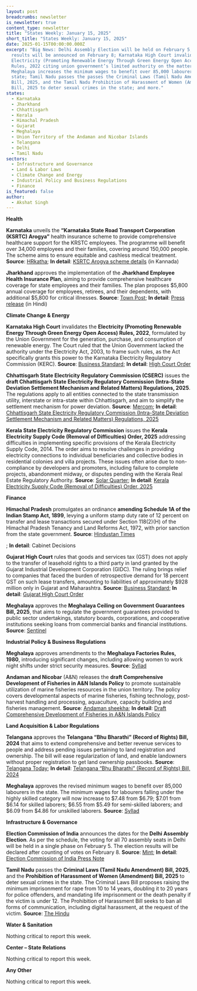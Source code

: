 ```yaml
---
layout: post
breadcrumbs: newsletter
is_newsletter: true
content_type: newsletter
title: "States Weekly: January 15, 2025"
short_title: "States Weekly: January 15, 2025"
date: 2025-01-15T00:00:00.000Z
excerpt: "Big News: Delhi Assembly Election will be held on February 5, and
  results will be announced on February 8; Karnataka High Court invalidates the
  Electricity (Promoting Renewable Energy Through Green Energy Open Access)
  Rules, 2022 citing union government’s limited authority on the matter;
  Meghalaya increases the minimum wages to benefit over 85,000 labourers in the
  state; Tamil Nadu passes the passes the Criminal Laws (Tamil Nadu Amendment)
  Bill, 2025, and the Tamil Nadu Prohibition of Harassment of Women (Amendment)
  Bill, 2025 to deter sexual crimes in the state; and more."
states:
  - Karnataka
  - Jharkhand
  - Chhattisgarh
  - Kerala
  - Himachal Pradesh
  - Gujarat
  - Meghalaya
  - Union Territory of the Andaman and Nicobar Islands
  - Telangana
  - Delhi
  - Tamil Nadu
sectors:
  - Infrastructure and Governance
  - Land & Labor Laws
  - Climate Change and Energy
  - Industrial Policy and Business Regulations
  - Finance
is_featured: false
author:
  - Akshat Singh
---
```

**Health**

**Karnataka** unveils the **“Karnataka State Road Transport Corporation (KSRTC) Arogya”** health insurance scheme to provide comprehensive healthcare support for the KRSTC employees. The programme will benefit over 34,000 employees and their families, covering around 150,000 people. The scheme aims to ensure equitable and cashless medical treatment. **Source**: [HRkatha](https://www.hrkatha.com/news/karnataka-launches-ksrtc-arogya-health-insurance-scheme/); **In detail**: [KSRTC Arogya scheme details](https://ksrtc.org/arogya/about_scheme.php) (in Kannada)

**Jharkhand** approves the implementation of the **Jharkhand Employee Health Insurance Plan**, aiming to provide comprehensive healthcare coverage for state employees and their families. The plan proposes $5,800 annual coverage for employees, retirees, and their dependents, with additional $5,800 for critical illnesses. **Source**: [Town Post](https://townpost.in/2025/01/10/jharkhand-cm-approves-employee-health-insurance-plan/); **In detail**: [Press release](http://prdjharkhand.in/iprd/view_press_release_photo.php?prid=324308) (in Hindi)

**Climate Change & Energy**

**Karnataka High Court** invalidates the **Electricity (Promoting Renewable Energy Through Green Energy Open Access) Rules, 2022**, formulated by the Union Government for the generation, purchase, and consumption of renewable energy. The Court ruled that the Union Government lacked the authority under the Electricity Act, 2003, to frame such rules, as the Act specifically grants this power to the Karnataka Electricity Regulatory Commission (KERC). **Source**: [Business Standard](https://www.business-standard.com/india-news/karnataka-hc-strikes-down-central-rules-on-green-energy-open-access-125010800945_1.html); **In detail**: [High Court Order](https://images.assettype.com/barandbench/2025-01-08/epuxw3b2/Brindavan_Hydropower_vs_UoI.pdf)

**Chhattisgarh State Electricity Regulatory Commission (CSERC)** issues the **draft Chhattisgarh State Electricity Regulatory Commission (Intra-State Deviation Settlement Mechanism and Related Matters) Regulations, 2025**. The regulations apply to all entities connected to the state transmission utility, interstate or intra-state within Chhattisgarh, and aim to simplify the settlement mechanism for power deviation. **Source**: [Mercom](https://www.mercomindia.com/chhattisgarh-draft-dsm-guidelines); **In detail**: [Chhattisgarh State Electricity Regulatory Commission (Intra-State Deviation Settlement Mechanism and Related Matters) Regulations, 2025](https://cserc.gov.in/upload/upload_news/28-12-2024_1735400657.pdf)

**Kerala State Electricity Regulatory Commission** issues the **Kerala Electricity Supply Code (Removal of Difficulties) Order, 2025** addressing difficulties in implementing specific provisions of the Kerala Electricity Supply Code, 2014. The order aims to resolve challenges in providing electricity connections to individual beneficiaries and collective bodies in residential colonies and villa projects. These issues often arise due to non-compliance by developers and promoters, including failure to complete projects, abandonment midway, or disputes pending with the Kerala Real Estate Regulatory Authority. **Source**: [Solar Quarter](https://solarquarter.com/2025/01/08/kerala-electricity-regulatory-commission-issues-order-to-streamline-electricity-connections-in-residential-projects/); **In detail**: [Kerala Electricity Supply Code (Removal of Difficulties) Order, 2025](https://dev.erckerala.org/api/storage/final-regulations/xBQK6sCgfek91xEE4OB51VU9nqn2kRS9BE2wJOXd.pdf)

**Finance**

**Himachal Pradesh** promulgates an ordinance **amending Schedule 1A of the Indian Stamp Act, 1899**, levying a uniform stamp duty rate of 12 percent on transfer and lease transactions secured under Section 118(2)(H) of the Himachal Pradesh Tenancy and Land Reforms Act, 1972, with prior sanction from the state government. **Source**: [Hindustan Times](https://www.hindustantimes.com/cities/chandigarh-news/himachal-pradesh-cabinet-approves-uniform-stamp-duty-rate-of-12-101736420747197.html)

; **In detail**: Cabinet Decisions

**Gujarat High Court** rules that goods and services tax (GST) does not apply to the transfer of leasehold rights to a third party in land granted by the Gujarat Industrial Development Corporation (GIDC). The ruling brings relief to companies that faced the burden of retrospective demand for 18 percent GST on such lease transfers, amounting to liabilities of approximately $928 million only in Gujarat and Maharashtra. **Source**: [Business Standard](https://www.business-standard.com/industry/news/gujarat-hc-provides-relief-says-no-gst-on-transfer-of-state-land-leases-125010601087_1.html); **In detail**: [Gujarat High Court Order](https://acrobat.adobe.com/id/urn:aaid:sc:VA6C2:6d466652-9f0a-4f8e-a050-05bebfa43013)

**Meghalaya** approves the **Meghalaya Ceiling on Government Guarantees Bill, 2025**, that aims to regulate the government guarantees provided to public sector undertakings, statutory boards, corporations, and cooperative institutions seeking loans from commercial banks and financial institutions. **Source**: [Sentinel](https://www.sentinelassam.com/north-east-india-news/meghalaya-news/meghalaya-cabinet-approves-ceiling-on-government-guarantees-bill-and-key-amendments-for-public-welfare)

**Industrial Policy & Business Regulations**  

**Meghalaya** approves amendments to the **Meghalaya Factories Rules, 1980**, introducing significant changes, including allowing women to work night shifts under strict security measures. **Source**: [Syllad](https://www.syllad.com/meghalaya-becomes-the-second-ne-state-to-permit-women-in-night-shifts/)

**Andaman and Nicobar** (A&N) releases the **draft Comprehensive Development of Fisheries in A&N Islands Policy** to promote sustainable utilization of marine fisheries resources in the union territory. The policy covers developmental aspects of marine fisheries, fishing technology, post-harvest handling and processing, aquaculture, capacity building and fisheries management. **Source**: [Andaman sheekha](https://www.andamansheekha.com/135790/); **In detail**: [Draft Comprehensive Development of Fisheries in A&N Islands Policy](https://andaman.gov.in/admin-pannel/whatsnew/1-2704-Comprehensive%20fisheries%20policy.pdf)

**Land Acquisition & Labor Regulations**  

**Telangana** approves the **Telangana “Bhu Bharathi” (Record of Rights) Bill, 2024** that aims to extend comprehensive and better revenue services to people and address pending issues pertaining to land registration and ownership. The bill will ease regularization of land, and enable landowners without proper registration to get land ownership passbooks. **Source**: [Telangana Today](https://telanganatoday.com/telangana-governor-approves-bhu-bharathi-bill-introduced-by-congress-government); **In detail**: [Telangana “Bhu Bharathi” (Record of Rights) Bill, 2024](https://acrobat.adobe.com/id/urn:aaid:sc:VA6C2:5d5db286-8426-4352-a6bf-24a3ff288925)

**Meghalaya** approves the revised minimum wages to benefit over 85,000 labourers in the state. The minimum wages for labourers falling under the highly skilled category will now increase to $7.48 from $6.79; $7.01 from $6.14 for skilled laborers; $6.55 from $5.49 for semi-skilled laborers; and $6.09 from $4.86 for unskilled laborers. **Source**: [Syllad](https://www.syllad.com/meghalaya-cabinet-approves-revised-minimum-wages-increase-benefits-to-over-85000-construction-labourers/)

**Infrastructure & Governance**

**Election Commission of India** announces the dates for the **Delhi Assembly Election**. As per the schedule, the voting for all 70 assembly seats in Delhi will be held in a single phase on February 5. The election results will be declared after counting of votes on February 8. **Source**: [Mint](https://www.livemint.com/elections/delhi-election-dates-schedule-2025-live-updates-election-commission-of-india-poll-result-date-aap-bjp-cong-11736223941798.html); **In detail**: [Election Commission of India Press Note](https://acrobat.adobe.com/id/urn:aaid:sc:VA6C2:aeedd761-40f8-4ede-9f8c-f3f8876797b6)

**Tamil Nadu** passes the **Criminal Laws (Tamil Nadu Amendment) Bill, 2025**, and the **Prohibition of Harassment of Women (Amendment) Bill, 2025** to deter sexual crimes in the state. The Criminal Laws Bill proposes raising the minimum imprisonment for rape from 10 to 14 years, doubling it to 20 years for police offenders, and mandating life imprisonment or the death penalty if the victim is under 12. The Prohibition of Harassment Bill seeks to ban all forms of communication, including digital harassment, at the request of the victim. **Source**: [The Hindu](https://www.thehindu.com/news/national/tamil-nadu/tn-assembly-passes-bills-to-prevent-sexual-crimes/article69087885.ece)

**Water & Sanitation**

Nothing critical to report this week.

**Center – State Relations**

Nothing critical to report this week.

**Any Other**

Nothing critical to report this week.
